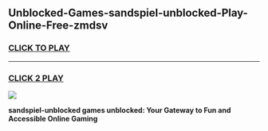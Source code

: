 
## Unblocked-Games-sandspiel-unblocked-Play-Online-Free-zmdsv
<h3>
<a href="https://premium76.site?title=sandspiel-unblocked&ref=26A">CLICK TO PLAY</a></h3>
<hr>

<h3>
<a href="https://premium76.site?title=sandspiel-unblocked&ref=26A">CLICK 2 PLAY</a>
  
</h3>

<a href="https://premium76.site?title=sandspiel-unblocked&ref=26A"><img src="https://clearcache.store/games.png"></a>


**sandspiel-unblocked games unblocked: Your Gateway to Fun and Accessible Online Gaming**
